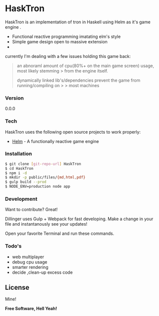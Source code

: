 # HaskTron

HaskTron is an implementation of tron in Haskell using Helm as it's game engine .

  - Functional reactive programming imatating elm's style
  - Simple game design open to massive extension
  -


currently I'm dealing with a few issues holding this game back:

> an abnoraml amount of cpu(80%+ on the main game screen) usage, most likely stemming > from the engine itself.
> 
> dynamically linked lib's/dependencies prevent the game from running/compiling on > > most machines 


### Version
0.0.0

### Tech

HaskTron uses the following open source projects to work properly:

* [Helm] - A functionally reactive game engine

### Installation

```sh
$ git clone [git-repo-url] HaskTron
$ cd HaskTron
$ npm i -d
$ mkdir -p public/files/{md,html,pdf}
$ gulp build --prod
$ NODE_ENV=production node app
```


### Development

Want to contribute? Great!

Dillinger uses Gulp + Webpack for fast developing.
Make a change in your file and instantanously see your updates!

Open your favorite Terminal and run these commands.


### Todo's

- web multiplayer
- debug cpu usage
- smarter rendering
- decide ,clean-up excess code


License
----

Mine!


**Free Software, Hell Yeah!**

[Helm]:http://helm-engine.org/
